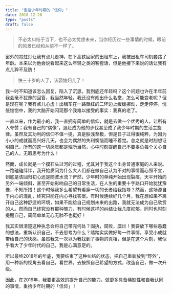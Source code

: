 ```yaml
---
title: "重拾少年时期的「信仰」"
date: 2018-12-28
type: "posts"
draft: false
---
```


> 不必太纠结于当下，也不必太忧虑未来，当你经历过一些事情的时候，眼前的风景已经和从前不一样了。

窗外的霓虹灯让我有点儿走神，在下高铁回家的出租车上，我被出租车司机套路了年龄。本来以为他会说看起来这么年轻之类的客套话，但是他接下来说的话让我有点儿猝不及防！

> 快三十岁的人了，该娶媳妇儿了！

我一时不知道该怎么回复，陷入了沉思。我到底还年轻吗？这个问题也许在半年前我会毫不犹豫的回答，我当然年轻，我还没有闯出什么名堂，怎么可能变老呢？但是现在呢？我有点儿心虚！出租车在一路飘红的二环边上缓缓挪动，走走停停，恍恍惚惚中，我的大脑开始闪现那个我难以接受的事实：我真的老了。

一直以来，作为最小的，我一直拥有简单的信仰，就是去做一个优秀的人，让所有人夸赞；我有自己的“偶像”，追赶成为他的步伐甚至成了我少年时期的生活主旋律。虽然及其功利的信仰不值一提，真是肤浅至极，但是日子过得很纯粹，为因为小小的成就而高兴好几天，也会为偶然的失利懊恼而睡不着觉。总之就是时刻想证明自己，所有的这一切感觉都是理所当然，心中时刻提醒自己不要辜负每个关心自己的人，无暇思考为什么！

然而，成长就是一个摸石头过河的过程，尤其对于我这个出身普通家庭的人来说。一路磕磕绊绊，我开始质问为什么大人们都在做自己认为不对的事情而心照不宣，到底是该回归初心还是随波水流？俨然，少年时的单纯开始出现裂痕，天平开始向另外一端倾斜，甚至开始影响自己的日常生活，在人生的重要十字路口开始犹犹豫豫，不知所措！这个时候我多么希望有看穿一切的长者给我指导？然而，这场源自于内心的混乱，终究只能在内心寻找答案。有时候连续好几个月，我在想如果不离开自己这种舒适的环境，如果不能给自己规划未来的出路，我就无法成为自己欣赏的人。然而自己终究没有那种魄力，有时候这样的纠结让我几度抑郁，同时也时刻提醒自己，简简单单无心无肺不也挺好！

我其实很清楚这种执念会将自己带完何处？固执，腐败，糜烂！我要放下哪些愚蠢的想法，重新认识自己，不去思考为什么？踏踏实实做好每一件事情，享受小成就带给自己的快感。虽然我又一次以为我找到了事物的真相，但是在这个片刻，我似乎看大了少年时代的自己，我是心满意足的。

所以最终2018年的年底，我要结束了这种纠结的状态，把自己重新放到“野外”，用一种新的视角去看自己，看世界。去按照自己希望的方式，改造自己，做一次升级。

因此，在2019年，我要更高效的提升自己的能力，做更多具备稀缺性和自我认同的事情，重拾少年时期的「信仰」！
